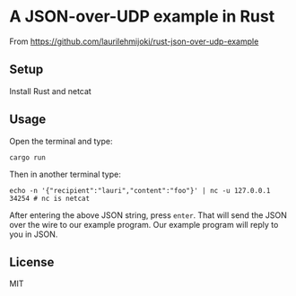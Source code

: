 # A JSON-over-UDP example in Rust

From https://github.com/laurilehmijoki/rust-json-over-udp-example

## Setup

Install Rust and netcat

## Usage

Open the terminal and type:

    cargo run

Then in another terminal type:

    echo -n '{"recipient":"lauri","content":"foo"}' | nc -u 127.0.0.1 34254 # nc is netcat

After entering the above JSON string, press `enter`. That will send the JSON
over the wire to our example program. Our example program will reply to you in
JSON.

## License

MIT
